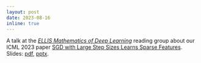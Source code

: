 ```yaml
---
layout: post
date: 2023-08-16
inline: true
---
```


A talk at the *[ELLIS Mathematics of Deep Learning](https://groups.google.com/g/ellis-mathematics-of-deep-learning/)* reading group about our ICML 2023 paper [SGD with Large Step Sizes Learns Sparse Features](https://arxiv.org/abs/2210.05337). Slides: [pdf](<../assets/pdf/SGD sparse features - Westlake University.pdf>), [pptx](<../assets/pdf/SGD sparse features - Westlake University.pptx>).
